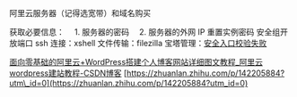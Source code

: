 阿里云服务器（记得选宽带）和域名购买

获取必要信息：
  1. 服务器的密码
  2. 服务器的外网 IP
重置实例密码
安全组开放端口
ssh 连接：xshell
文件传输：filezilla
宝塔管理：[安全入口校验失败](https://8.147.129.9:34100/soft/app)

[面向零基础的阿里云+WordPress搭建个人博客网站详细图文教程\_阿里云wordpress建站教程-CSDN博客](https://blog.csdn.net/IronmanJay/article/details/108204431)
[https://zhuanlan.zhihu.com/p/142205884?utm\_id=0](https://zhuanlan.zhihu.com/p/142205884?utm_id=0)
